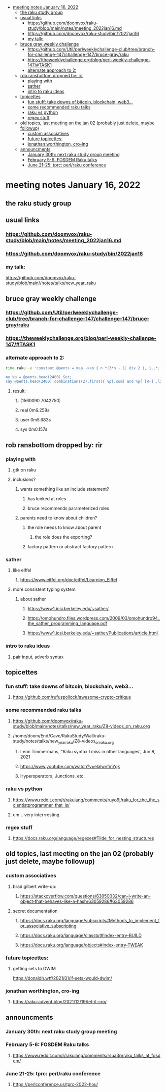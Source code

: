 - [meeting notes January 16, 2022](#org11ff900)
  - [the raku study group](#org832e739)
  - [usual links](#org5a4d0ab)
    - [<https://github.com/doomvox/raku-study/blob/main/notes/meeting_2022jan16.md>](#org31b1eef)
    - [<https://github.com/doomvox/raku-study/bin/2022jan16>](#org7a56fcf)
    - [my talk:](#orgcb3972f)
  - [bruce gray weekly challenge](#orgb256556)
    - [<https://github.com/Util/perlweeklychallenge-club/tree/branch-for-challenge-147/challenge-147/bruce-gray/raku>](#orge9f560f)
    - [<https://theweeklychallenge.org/blog/perl-weekly-challenge-147/#TASK1>](#org878816e)
    - [alternate approach to 2:](#org29c00b1)
  - [rob ransbottom dropped by: rir](#org8443a67)
    - [playing with](#org360e107)
    - [sather](#org5749d44)
    - [intro to raku ideas](#orga7a900f)
  - [topicettes](#org13b77f9)
    - [fun stuff: take downs of bitcoin, blockchain, web3&#x2026;](#org950be3f)
    - [some recommended raku talks](#orgaf0635d)
    - [raku vs python](#org559680b)
    - [regex stuff](#orgee9fb51)
  - [old topics, last meeting on the jan 02 (probably just delete, maybe followup)](#org7ee035f)
    - [custom associatives](#org7b7e0ea)
    - [future topicettes:](#orgbec0584)
    - [jonathan worthington, cro-ing](#orgc803142)
  - [announcments](#orgcfd443a)
    - [January 30th: next raku study group meeting](#org2f5e130)
    - [February 5-6: FOSDEM Raku talks](#orgf070dd7)
    - [June 21-25: tprc: perl/raku conference](#org09897ad)


<a id="org11ff900"></a>

# meeting notes January 16, 2022


<a id="org832e739"></a>

## the raku study group


<a id="org5a4d0ab"></a>

## usual links


<a id="org31b1eef"></a>

### <https://github.com/doomvox/raku-study/blob/main/notes/meeting_2022jan16.md>


<a id="org7a56fcf"></a>

### <https://github.com/doomvox/raku-study/bin/2022jan16>


<a id="orgcb3972f"></a>

### my talk:

<https://github.com/doomvox/raku-study/blob/main//notes/talks/new_year_raku>


<a id="orgb256556"></a>

## bruce gray weekly challenge


<a id="orge9f560f"></a>

### <https://github.com/Util/perlweeklychallenge-club/tree/branch-for-challenge-147/challenge-147/bruce-gray/raku>


<a id="org878816e"></a>

### <https://theweeklychallenge.org/blog/perl-weekly-challenge-147/#TASK1>


<a id="org29c00b1"></a>

### alternate approach to 2:

```sh
time raku -e 'constant @pents = map ->\n { n *(3*n - 1) div 2 }, 1..*;

my %p = @pents.head(2400).Set;
say @pents.head(2400).combinations(2).first({ %p{.sum} and %p{ [R-] .list } });'
```

1.  result:

    1.  (1560090 7042750)
    
    2.  real 0m6.258s
    
    3.  user 0m5.683s
    
    4.  sys 0m0.157s


<a id="org8443a67"></a>

## rob ransbottom dropped by: rir


<a id="org360e107"></a>

### playing with

1.  gtk on raku

2.  inclusions?

    1.  wants something like an include statement?
    
        1.  has looked at roles
        
        2.  bruce recommends parameterized roles
    
    2.  parents need to know about children?
    
        1.  the role needs to know about parent
        
            1.  the role does the exporting?
        
        2.  factory pattern or abstract factory pattern


<a id="org5749d44"></a>

### sather

1.  like eiffel

    1.  <https://www.eiffel.org/doc/eiffel/Learning_Eiffel>

2.  more consistent typing system

    1.  about sather
    
        1.  <https://www1.icsi.berkeley.edu/~sather/>
        
        2.  <https://omohundro.files.wordpress.com/2009/03/omohundro94_the_sather_programming_language.pdf>
        
        3.  <https://www1.icsi.berkeley.edu/~sather/Publications/article.html>


<a id="orga7a900f"></a>

### intro to raku ideas

1.  pair input, adverb syntax


<a id="org13b77f9"></a>

## topicettes


<a id="org950be3f"></a>

### fun stuff: take downs of bitcoin, blockchain, web3&#x2026;

1.  <https://github.com/rufuspollock/awesome-crypto-critique>


<a id="orgaf0635d"></a>

### some recommended raku talks

1.  <https://github.com/doomvox/raku-study/blob/main/notes/talks/new_year_raku/Z8-videos_on_raku.org>

2.  /home/doom/End/Cave/RakuStudy/Wall/raku-study/notes/talks/new<sub>year</sub><sub>raku</sub>/Z8-videos<sub>on</sub><sub>raku.org</sub>

    1.  Leon Timmermans, "Raku syntax I miss in other languages', Jun 8, 2021
    
    2.  <https://www.youtube.com/watch?v=elalwvfmYgk>
    
    3.  Hyperoperators, Junctions, etc


<a id="org559680b"></a>

### raku vs python

1.  <https://www.reddit.com/r/rakulang/comments/ruyo9j/raku_for_the_the_scientistprogrammer_that_is/>

2.  um&#x2026; very interrresting.


<a id="orgee9fb51"></a>

### regex stuff

1.  <https://docs.raku.org/language/regexes#Tilde_for_nesting_structures>


<a id="org7ee035f"></a>

## old topics, last meeting on the jan 02 (probably just delete, maybe followup)


<a id="org7b7e0ea"></a>

### custom associatives

1.  brad gilbert write-up:

    1.  <https://stackoverflow.com/questions/63050032/can-i-write-an-object-that-behaves-like-a-hash/63059286#63059286>

2.  secret documentation

    1.  <https://docs.raku.org/language/subscripts#Methods_to_implement_for_associative_subscripting>
    
    2.  <https://docs.raku.org/language/classtut#index-entry-BUILD>
    
    3.  <https://docs.raku.org/language/objects#index-entry-TWEAK>


<a id="orgbec0584"></a>

### future topicettes:

1.  getting sets to DWIM

    <https://donaldh.wtf/2021/01/if-sets-would-dwim/>


<a id="orgc803142"></a>

### jonathan worthington, cro-ing

1.  <https://raku-advent.blog/2021/12/19/let-it-cro/>


<a id="orgcfd443a"></a>

## announcments


<a id="org2f5e130"></a>

### January 30th: next raku study group meeting


<a id="orgf070dd7"></a>

### February 5-6: FOSDEM Raku talks

1.  <https://www.reddit.com/r/rakulang/comments/rsua3p/raku_talks_at_fosdem/>


<a id="org09897ad"></a>

### June 21-25: tprc: perl/raku conference

1.  <https://perlconference.us/tprc-2022-hou/>
